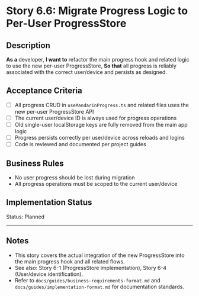 # Story 6.6: Migrate Progress Logic to Per-User ProgressStore

## Description

**As a** developer,
**I want to** refactor the main progress hook and related logic to use the new per-user ProgressStore,
**So that** all progress is reliably associated with the correct user/device and persists as designed.

## Acceptance Criteria

- [ ] All progress CRUD in `useMandarinProgress.ts` and related files uses the new per-user ProgressStore API
- [ ] The current user/device ID is always used for progress operations
- [ ] Old single-user localStorage keys are fully removed from the main app logic
- [ ] Progress persists correctly per user/device across reloads and logins
- [ ] Code is reviewed and documented per project guides

## Business Rules

- No user progress should be lost during migration
- All progress operations must be scoped to the current user/device

## Implementation Status

Status: Planned

---

## Notes

- This story covers the actual integration of the new ProgressStore into the main progress hook and all related flows.
- See also: Story 6-1 (ProgressStore implementation), Story 6-4 (User/device identification).
- Refer to `docs/guides/business-requirements-format.md` and `docs/guides/implementation-format.md` for documentation standards.
